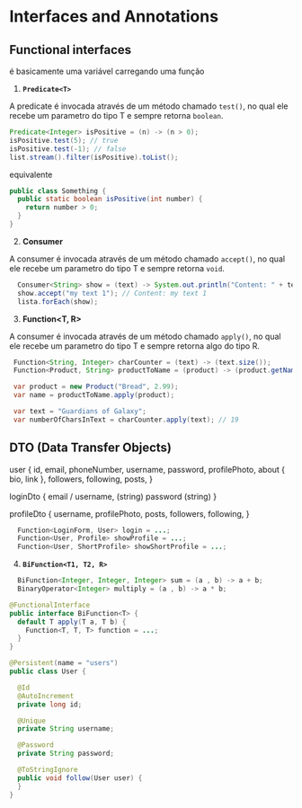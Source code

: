 # Interfaces and Annotations

## Functional interfaces

é basicamente uma variável carregando uma função

1. **`Predicate<T>`**

A predicate é invocada através de um método chamado `test()`, no qual ele recebe um parametro do tipo T e sempre retorna `boolean`.

```java
Predicate<Integer> isPositive = (n) -> (n > 0);
isPositive.test(5); // true
isPositive.test(-1); // false
list.stream().filter(isPositive).toList();
```

equivalente

```java
public class Something {
  public static boolean isPositive(int number) {
    return number > 0;
  }
}
```

2. **Consumer<T>**

A consumer é invocada através de um método chamado `accept()`, no qual ele recebe um parametro do tipo T e sempre retorna `void`.

```java
  Consumer<String> show = (text) -> System.out.println("Content: " + text);
  show.accept("my text 1"); // Content: my text 1
  lista.forEach(show);
```

3. **Function<T, R>**

A consumer é invocada através de um método chamado `apply()`, no qual ele recebe um parametro do tipo T e sempre retorna algo do tipo R.

```java
 Function<String, Integer> charCounter = (text) -> (text.size());
 Function<Product, String> productToName = (product) -> (product.getName());

 var product = new Product("Bread", 2.99);
 var name = productToName.apply(product);

 var text = "Guardians of Galaxy";
 var numberOfCharsInText = charCounter.apply(text); // 19
```

## DTO (Data Transfer Objects)

user {
id,
email,
phoneNumber,
username,
password,
profilePhoto,
about {
bio,
link
},
followers,
following,
posts,
}

loginDto {
email / username, (string)
password (string)
}

profileDto {
username,
profilePhoto,
posts,
followers,
following,
}

```java
  Function<LoginForm, User> login = ...;
  Function<User, Profile> showProfile = ...;
  Function<User, ShortProfile> showShortProfile = ...;
```

4. **`BiFunction<T1, T2, R>`**

```java
  BiFunction<Integer, Integer, Integer> sum = (a , b) -> a + b;
  BinaryOperator<Integer> multiply = (a , b) -> a * b;
```

```java
@FunctionalInterface
public interface BiFunction<T> {
  default T apply(T a, T b) {
    Function<T, T, T> function = ...;
  }
}
```

```java
@Persistent(name = "users")
public class User {

  @Id
  @AutoIncrement
  private long id;

  @Unique
  private String username;

  @Password
  private String password;

  @ToStringIgnore
  public void follow(User user) {
  }
}
```
